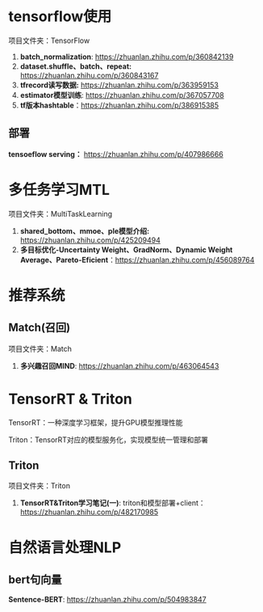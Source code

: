 # tensorflow使用

项目文件夹：TensorFlow

1. **batch_normalization**: https://zhuanlan.zhihu.com/p/360842139
2. **dataset.shuffle、batch、repeat:** https://zhuanlan.zhihu.com/p/360843167
3. **tfrecord读写数据:** https://zhuanlan.zhihu.com/p/363959153
4. **estimator模型训练**: https://zhuanlan.zhihu.com/p/367057708
5. **tf版本hashtable**：https://zhuanlan.zhihu.com/p/386915385

## 部署

**tensoeflow serving：** https://zhuanlan.zhihu.com/p/407986666

# 多任务学习MTL

项目文件夹：MultiTaskLearning

1. **shared_bottom、mmoe、ple模型介绍:** https://zhuanlan.zhihu.com/p/425209494
2. **多目标优化-Uncertainty Weight、GradNorm、Dynamic Weight Average、Pareto-Eficient**：https://zhuanlan.zhihu.com/p/456089764

# 推荐系统
## Match(召回)

项目文件夹：Match

1. **多兴趣召回MIND**: https://zhuanlan.zhihu.com/p/463064543

# TensorRT & Triton
TensorRT：一种深度学习框架，提升GPU模型推理性能

Triton：TensorRT对应的模型服务化，实现模型统一管理和部署

## Triton

项目文件夹：Triton

1. **TensorRT&Triton学习笔记(一)**: triton和模型部署+client：https://zhuanlan.zhihu.com/p/482170985

# 自然语言处理NLP

## bert句向量

**Sentence-BERT**: https://zhuanlan.zhihu.com/p/504983847
